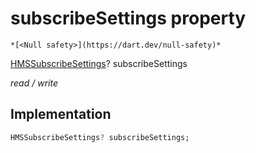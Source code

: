 


# subscribeSettings property




    *[<Null safety>](https://dart.dev/null-safety)*


[HMSSubscribeSettings](../../model_hms_subscribe_settings/HMSSubscribeSettings-class.md)? subscribeSettings
  
_read / write_






## Implementation

```dart
HMSSubscribeSettings? subscribeSettings;


```







